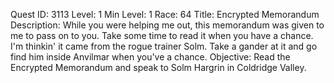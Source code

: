 Quest ID: 3113
Level: 1
Min Level: 1
Race: 64
Title: Encrypted Memorandum
Description: While you were helping me out, this memorandum was given to me to pass on to you. Take some time to read it when you have a chance. I'm thinkin' it came from the rogue trainer Solm. Take a gander at it and go find him inside Anvilmar when you've a chance.
Objective: Read the Encrypted Memorandum and speak to Solm Hargrin in Coldridge Valley.
